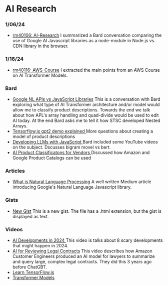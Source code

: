 

# AI Research

### 1/06/24
- [rm40106: AI-Research](https://gist.github.com/robinmattern/3fd2ee00bfb98f9b654e2a290cd62900) I summarized a Bard conversation comparing the use of Google AI Javascript libraries as a node-module in Node.js vs. CDN library in the browser.
### 1/16/24
- [rm40116: AWS-Course](https://gist.github.com/robinmattern/4bf1dde4baccbedcf9a0234d5631c6da) I extracted the main points from an AWS Course on AI Transformer Models.

### Bard
- [Google NL APIs vs JavaScript Libraries](https://g.co/bard/share/50316450bfa9) This is a conversation with Bard exploring what type of AI Transformer architecture and/or model would allow me to classify product descriptions.  Towards the end we talk about how APL's array handling and quad-divide would be used to edit AI today.  At the end Bard asks me to tell it how STSC developed Nested Arrays.
- [Tensorflow,js gpt2 demo explained     ](https://g.co/bard/share/8598f8ba1b97) More questions about creating a model of product descriptions
- [Developing LLMs with JavaScript       ](https://g.co/bard/share/ca1745fffffc) Bard included some YouTube videos on the subject.  Dscusses bigram movel vs bert.
- [AI Product Classificatons for Vendors ](https://g.co/bard/share/1de86d60e124) Discussed how Amazon and Google Product Catalogs can be used

### Articles
- [What is Natural Language Processing](http://elisalevet.medium.com/what-is-natural-language-processing-nlp-cf54f4213f6?source=post_internal_links) A well written Medium article introducing Google's Natural Language Javascript library.
### Gists
- [New Gist](https://gist.github.com/robinmattern/0a049dcaa2de3a14b98ea313b339a97b) This is a new gist. The file has a .html extension, but the gist is displayed as text.

### Videos
- [AI Developments in 2024         ](https://www.youtube.com/watch?v=iGW4btk34yQ) This video is talks about 8 scary developments that might happen in 2024.
- [AI for Reviewing Legal Contracts](https://www.youtube.com/watch?v=vas5Bykxh9k&list=PLRv5OccVglaCjdCVcALo8uU53xUWEbWXw&index=1&t=2480s) This video describes how Amazon Customer Engineers produced an AI model for lawyers to summarize and query large, complex legal contracts.  They did this 3 years ago before ChatGBT.
- [Learn TensorFlow.js             ](https://youtu.be/EoYfa6mYOG4?si=PsmNOSaKHDoFhmve)
- [Transformer Models](https://www.youtube.com/watch?v=qaWMOYf4ri8&t=649s)
   